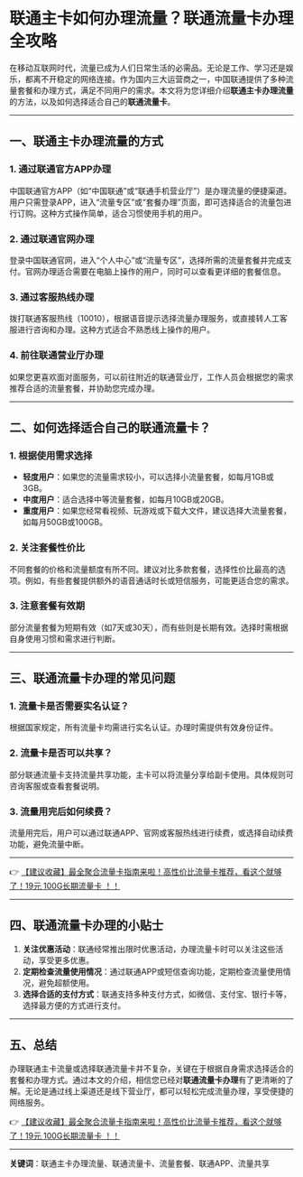 # 联通主卡如何办理流量？联通流量卡办理全攻略

在移动互联网时代，流量已成为人们日常生活的必需品。无论是工作、学习还是娱乐，都离不开稳定的网络连接。作为国内三大运营商之一，中国联通提供了多种流量套餐和办理方式，满足不同用户的需求。本文将为您详细介绍**联通主卡办理流量**的方法，以及如何选择适合自己的**联通流量卡**。

---

## 一、联通主卡办理流量的方式

### 1. 通过联通官方APP办理
中国联通官方APP（如“中国联通”或“联通手机营业厅”）是办理流量的便捷渠道。用户只需登录APP，进入“流量专区”或“套餐办理”页面，即可选择适合的流量包进行订购。这种方式操作简单，适合习惯使用手机的用户。

### 2. 通过联通官网办理
登录中国联通官网，进入“个人中心”或“流量专区”，选择所需的流量套餐并完成支付。官网办理适合需要在电脑上操作的用户，同时可以查看更详细的套餐信息。

### 3. 通过客服热线办理
拨打联通客服热线（10010），根据语音提示选择流量办理服务，或直接转人工客服进行咨询和办理。这种方式适合不熟悉线上操作的用户。

### 4. 前往联通营业厅办理
如果您更喜欢面对面服务，可以前往附近的联通营业厅，工作人员会根据您的需求推荐合适的流量套餐，并协助您完成办理。

---

## 二、如何选择适合自己的联通流量卡？

### 1. 根据使用需求选择
- **轻度用户**：如果您的流量需求较小，可以选择小流量套餐，如每月1GB或3GB。
- **中度用户**：适合选择中等流量套餐，如每月10GB或20GB。
- **重度用户**：如果您经常看视频、玩游戏或下载大文件，建议选择大流量套餐，如每月50GB或100GB。

### 2. 关注套餐性价比
不同套餐的价格和流量额度有所不同。建议对比多款套餐，选择性价比最高的选项。例如，有些套餐提供额外的语音通话时长或短信服务，可能更适合您的需求。

### 3. 注意套餐有效期
部分流量套餐为短期有效（如7天或30天），而有些则是长期有效。选择时需根据自身使用习惯和需求进行判断。

---

## 三、联通流量卡办理的常见问题

### 1. 流量卡是否需要实名认证？
根据国家规定，所有流量卡均需进行实名认证。办理时需提供有效身份证件。

### 2. 流量卡是否可以共享？
部分联通流量卡支持流量共享功能，主卡可以将流量分享给副卡使用。具体规则可咨询客服或查看套餐说明。

### 3. 流量用完后如何续费？
流量用完后，用户可以通过联通APP、官网或客服热线进行续费，或选择自动续费功能，避免流量中断。

---

👉 [【建议收藏】最全聚合流量卡指南来啦！高性价比流量卡推荐，看这个就够了！19元 100G长期流量卡 ！！](https://bit.ly/Liuliangka)

---

## 四、联通流量卡办理的小贴士

1. **关注优惠活动**：联通经常推出限时优惠活动，办理流量卡时可以关注这些活动，享受更多优惠。
2. **定期检查流量使用情况**：通过联通APP或短信查询功能，定期检查流量使用情况，避免超额使用。
3. **选择合适的支付方式**：联通支持多种支付方式，如微信、支付宝、银行卡等，选择最方便的方式进行支付。

---

## 五、总结

办理联通主卡流量或选择联通流量卡并不复杂，关键在于根据自身需求选择适合的套餐和办理方式。通过本文的介绍，相信您已经对**联通流量卡办理**有了更清晰的了解。无论是通过线上渠道还是线下营业厅，都可以轻松完成流量办理，享受便捷的网络服务。

👉 [【建议收藏】最全聚合流量卡指南来啦！高性价比流量卡推荐，看这个就够了！19元 100G长期流量卡 ！！](https://bit.ly/Liuliangka)

---

**关键词**：联通主卡办理流量、联通流量卡、流量套餐、联通APP、流量共享